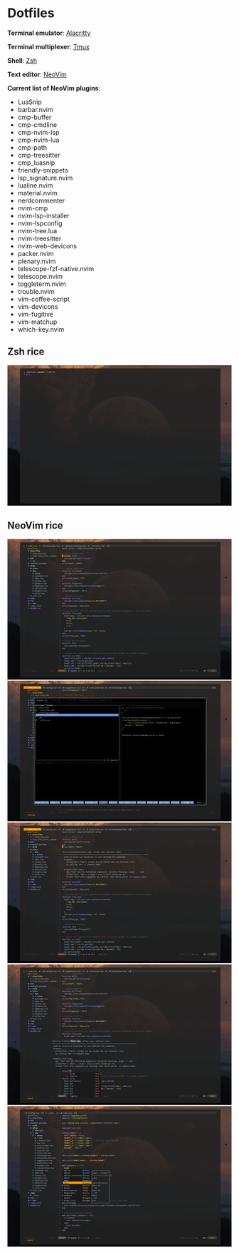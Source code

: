 # Dotfiles

**Terminal emulator**: [Alacritty](https://github.com/alacritty/alacritty)

**Terminal multiplexer**: [Tmux](https://github.com/tmux/tmux/wiki)

**Shell**: [Zsh](https://en.wikipedia.org/wiki/Z_shell)

**Text editor**: [NeoVim](https://github.com/neovim/neovim)

**Current list of NeoVim plugins**:
- LuaSnip
- barbar.nvim
- cmp-buffer
- cmp-cmdline
- cmp-nvim-lsp
- cmp-nvim-lua
- cmp-path
- cmp-treesitter
- cmp_luasnip
- friendly-snippets
- lsp_signature.nvim
- lualine.nvim
- material.nvim
- nerdcommenter
- nvim-cmp
- nvim-lsp-installer
- nvim-lspconfig
- nvim-tree.lua
- nvim-treesitter
- nvim-web-devicons
- packer.nvim
- plenary.nvim
- telescope-fzf-native.nvim
- telescope.nvim
- toggleterm.nvim
- trouble.nvim
- vim-coffee-script
- vim-devicons
- vim-fugitive
- vim-matchup
- which-key.nvim



## Zsh rice

<img src="https://github.com/solidiquis/solidiquis/blob/master/assets/1.png?raw=true">


## NeoVim rice

<img src="https://github.com/solidiquis/solidiquis/blob/master/assets/2.png?raw=true">
<img src="https://github.com/solidiquis/solidiquis/blob/master/assets/3.png?raw=true">
<img src="https://github.com/solidiquis/solidiquis/blob/master/assets/4.png?raw=true">
<img src="https://github.com/solidiquis/solidiquis/blob/master/assets/5.png?raw=true">
<img src="https://github.com/solidiquis/solidiquis/blob/master/assets/6.png?raw=true">
